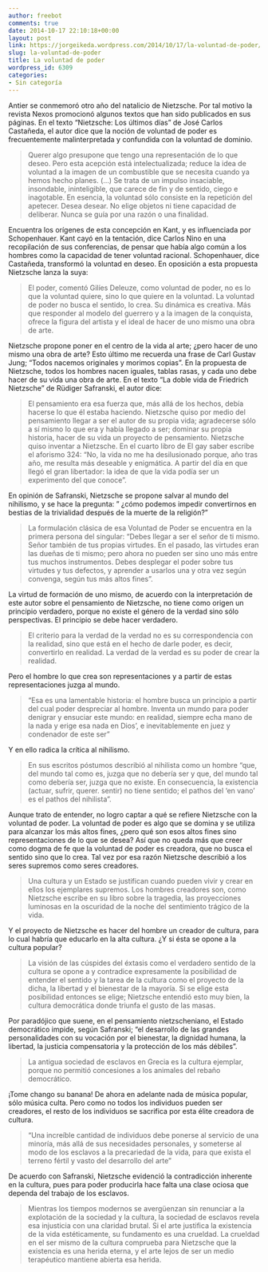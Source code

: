 ```yaml
---
author: freebot
comments: true
date: 2014-10-17 22:10:18+00:00
layout: post
link: https://jorgeikeda.wordpress.com/2014/10/17/la-voluntad-de-poder/
slug: la-voluntad-de-poder
title: La voluntad de poder
wordpress_id: 6309
categories:
- Sin categoría
---
```


Antier se conmemoró otro año del natalicio de Nietzsche. Por tal motivo la revista Nexos promocionó algunos textos que han sido publicados en sus páginas. En el texto “Nietzsche: Los últimos días” de José Carlos Castañeda, el autor dice que la noción de voluntad de poder es frecuentemente malinterpretada y confundida con la voluntad de dominio.


<blockquote>Querer algo presupone que tengo una representación de lo que deseo. Pero esta acepción está intelectualizada; reduce la idea de voluntad a la imagen de un combustible que se necesita cuando ya hemos hecho planes. (…) Se trata de un impulso insaciable, insondable, ininteligible, que carece de fin y de sentido, ciego e inagotable. En esencia, la voluntad sólo consiste en la repetición del apetecer. Desea desear. No elige objetos ni tiene capacidad de deliberar. Nunca se guía por una razón o una finalidad.</blockquote>


Encuentra los orígenes de esta concepción en Kant, y es influenciada por Schopenhauer. Kant cayó en la tentación, dice Carlos Nino en una recopilación de sus conferencias, de pensar que había algo común a los hombres como la capacidad de tener voluntad racional. Schopenhauer, dice Castañeda, transformó la voluntad en deseo. En oposición a esta propuesta Nietzsche lanza la suya:


<blockquote>El poder, comentó Gilíes Deleuze, como voluntad de poder, no es lo que la voluntad quiere, sino lo que quiere en la voluntad. La voluntad de poder no busca el sentido, lo crea. Su dinámica es creativa. Más que responder al modelo del guerrero y a la imagen de la conquista, ofrece la figura del artista y el ideal de hacer de uno mismo una obra de arte.</blockquote>


Nietzsche propone poner en el centro de la vida al arte; ¿pero hacer de uno mismo una obra de arte? Esto último me recuerda una frase de Carl Gustav Jung; “Todos nacemos originales y morimos copias”. En la propuesta de Nietzsche, todos los hombres nacen iguales, tablas rasas, y cada uno debe hacer de su vida una obra de arte.
En el texto “La doble vida de Friedrich Nietzsche” de Rüdiger Safranski, el autor dice:


<blockquote>El pensamiento era esa fuerza que, más allá de los hechos, debía hacerse lo que él estaba haciendo. Nietzsche quiso por medio del pensamiento llegar a ser el autor de su propia vida; agradecerse sólo a sí mismo lo que era y había llegado a ser; dominar su propia historia, hacer de su vida un proyecto de pensamiento. Nietzsche quiso inventar a Nietzsche. En el cuarto libro de El gay saber escribe el aforismo 324: “No, la vida no me ha desilusionado porque, año tras año, me resulta más deseable y enigmática. A partir del día en que llegó el gran libertador: la idea de que la vida podía ser un experimento del que conoce”.</blockquote>


En opinión de Safranski, Nietzsche se propone salvar al mundo del nihilismo, y se hace la pregunta: ” ¿cómo podemos impedir convertirnos en bestias de la trivialidad después de la muerte de la religión?”


<blockquote>La formulación clásica de esa Voluntad de Poder se encuentra en la primera persona del singular: “Debes llegar a ser el señor de ti mismo. Señor también de tus propias virtudes. En el pasado, las virtudes eran las dueñas de ti mismo; pero ahora no pueden ser sino uno más entre tus muchos instrumentos. Debes desplegar el poder sobre tus virtudes y tus defectos, y aprender a usarlos una y otra vez según convenga, según tus más altos fines”.</blockquote>


La virtud de formación de uno mismo, de acuerdo con la interpretación de este autor sobre el pensamiento de Nietzsche, no tiene como origen un principio verdadero, porque no existe el género de la verdad sino sólo perspectivas. El principio se debe hacer verdadero.


<blockquote>El criterio para la verdad de la verdad no es su correspondencia con la realidad, sino que está en el hecho de darle poder, es decir, convertirlo en realidad. La verdad de la verdad es su poder de crear la realidad.</blockquote>


Pero el hombre lo que crea son representaciones y a partir de estas representaciones juzga al mundo.


<blockquote>“Esa es una lamentable historia: el hombre busca un principio a partir del cual poder despreciar al hombre. Inventa un mundo para poder denigrar y ensuciar este mundo: en realidad, siempre echa mano de la nada y erige esa nada en Dios’, e inevitablemente en juez y condenador de este ser”</blockquote>


Y en ello radica la crítica al nihilismo.


<blockquote>En sus escritos póstumos describió al nihilista como un hombre “que, del mundo tal como es, juzga que no debería ser y que, del mundo tal como debería ser, juzga que no existe. En consecuencia, la existencia (actuar, sufrir, querer. sentir) no tiene sentido; el pathos del ‘en vano’ es el pathos del nihilista”.</blockquote>


Aunque trato de entender, no logro captar a qué se refiere Nietzsche con la voluntad de poder. La voluntad de poder es algo que se domina y se utiliza para alcanzar los más altos fines, ¿pero qué son esos altos fines sino representaciones de lo que se desea? Así que no queda más que creer como dogma de fe que la voluntad de poder es creadora, que no busca el sentido sino que lo crea. Tal vez por esa razón Nietzsche describió a los seres supremos como seres creadores.


<blockquote>Una cultura y un Estado se justifican cuando pueden vivir y crear en ellos los ejemplares supremos. Los hombres creadores son, como Nietzsche escribe en su libro sobre la tragedia, las proyecciones luminosas en la oscuridad de la noche del sentimiento trágico de la vida.</blockquote>


Y el proyecto de Nietzsche es hacer del hombre un creador de cultura, para lo cual habría que educarlo en la alta cultura. ¿Y si ésta se opone a la cultura popular?


<blockquote>La visión de las cúspides del éxtasis como el verdadero sentido de la cultura se opone a y contradice expresamente la posibilidad de entender el sentido y la tarea de la cultura como el proyecto de la dicha, la libertad y el bienestar de la mayoría. Si se elige esta posibilidad entonces se elige; Nietzsche entendió esto muy bien, la cultura democrática donde triunfa el gusto de las masas.</blockquote>


Por paradójico que suene, en el pensamiento nietzscheniano, el Estado democrático impide, según Safranski; “el desarrollo de las grandes personalidades con su vocación por el bienestar, la dignidad humana, la libertad, la justicia compensatoria y la protección de los más débiles”.


<blockquote>La antigua sociedad de esclavos en Grecia es la cultura ejemplar, porque no permitió concesiones a los animales del rebaño democrático.</blockquote>


¡Tome chango su banana! De ahora en adelante nada de música popular, sólo música culta. Pero como no todos los individuos pueden ser creadores, el resto de los individuos se sacrifica por esta élite creadora de cultura.


<blockquote>“Una increíble cantidad de individuos debe ponerse al servicio de una minoría, más allá de sus necesidades personales, y someterse al modo de los esclavos a la precariedad de la vida, para que exista el terreno fértil y vasto del desarrollo del arte”</blockquote>


De acuerdo con Safranski, Nietzsche evidenció la contradicción inherente en la cultura, pues para poder producirla hace falta una clase ociosa que dependa del trabajo de los esclavos.


<blockquote>Mientras los tiempos modernos se avergüenzan sin renunciar a la explotación de la sociedad y la cultura, la sociedad de esclavos revela esa injusticia con una claridad brutal. Si el arte justifica la existencia de la vida estéticamente, su fundamento es una crueldad. La crueldad en el ser mismo de la cultura comprueba para Nietzsche que la existencia es una herida eterna, y el arte lejos de ser un medio terapéutico mantiene abierta esa herida.</blockquote>
